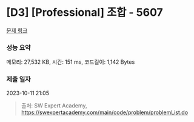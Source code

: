 # [D3] [Professional] 조합 - 5607 

[문제 링크](https://swexpertacademy.com/main/code/problem/problemDetail.do?contestProbId=AWXGKdbqczEDFAUo) 

### 성능 요약

메모리: 27,532 KB, 시간: 151 ms, 코드길이: 1,142 Bytes

### 제출 일자

2023-10-11 21:05



> 출처: SW Expert Academy, https://swexpertacademy.com/main/code/problem/problemList.do
